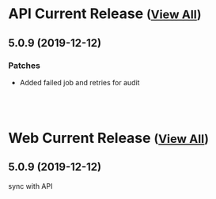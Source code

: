 
# API Current Release <small>([View All](/API.md))</small>
## 5.0.9 (2019-12-12)
### Patches 

- Added failed job and retries for audit

<br><br>
# Web Current Release <small>([View All](/Web.md))</small>
## 5.0.9 (2019-12-12)
sync with API

  